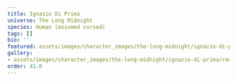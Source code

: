 ```yaml
---
title: Ignazio Di Prima
universe: The Long Midnight
species: Human (assumed cursed)
tags: []
bio: ''
featured: assets/images/character_images/the-long-midnight/ignazio-di-prima/roman_despot.webp
gallery:
- assets/images/character_images/the-long-midnight/ignazio-di-prima/roman_despot.webp
order: 41.0
---
```

